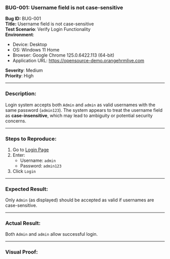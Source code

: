 ### BUG-001: Username field is not case-sensitive

**Bug ID:** BUG-001  
**Title:** Username field is not case-sensitive  
**Test Scenario**: Verify Login Functionality  
**Environment**:  
- Device: Desktop
- OS: Windows 11 Home  
- Browser: Google Chrome 125.0.6422.113 (64-bit)  
- Application URL: https://opensource-demo.orangehrmlive.com
  
**Severity**: Medium  
**Priority**: High  

---

### Description:
Login system accepts both `Admin` and `admin` as valid usernames with the same password (`admin123`). The system appears to treat the username field as **case-insensitive**, which may lead to ambiguity or potential security concerns.

---

### Steps to Reproduce:
1. Go to [Login Page](https://opensource-demo.orangehrmlive.com)
2. Enter:
   - Username: `admin`
   - Password: `admin123`
3. Click `Login`

---

### Expected Result:
Only `Admin` (as displayed) should be accepted as valid if usernames are case-sensitive.

---

### Actual Result:
Both `Admin` and `admin` allow successful login.

---

### Visual Proof:

